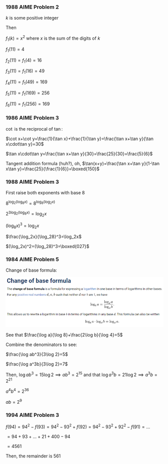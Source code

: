 ### 1988 AIME Problem 2

$k$ is some positive integer

Then

$f_1(k)=x^2$ where $x$ is the sum of the digits of $k$

$f_1(11)=4$

$f_2(11)=f_1(4)=16$

$f_3(11)=f_1(16)=49$

$f_4(11)=f_1(49)=169$

$f_5(11)=f_1(169)=256$

$f_6(11)=f_1(256)=169$

### 1986 AIME Problem 3

$\cot$ is the reciprocal of $\tan$:

$\cot x+\cot y=\frac{1}{\tan x}+\frac{1}{\tan y}=\frac{\tan x+\tan y}{\tan x\cdot\tan y}=30$

$\tan x\cdot\tan y=\frac{\tan x+\tan y}{30}=\frac{25}{30}=\frac{5}{6}$

Tangent addition formula (huh?), oh, $\tan(x+y)=\frac{\tan x+\tan y}{1-\tan x\tan y}=\frac{25}{\frac{1}{6}}=\boxed{150}$

### 1988 AIME Problem 3

First raise both exponents with base $8$

$8^{\log_2(\log_8x)}=8^{\log_8(\log_2x)}$

$2^{3\log_2(\log_8x)}=\log_2x$

$(\log_8x)^3=\log_2x$

$\frac{\log_2x}{\log_28}^3=\log_2x$

$(\log_2x)^2=(\log_28)^3=\boxed{027}$

### 1984 AIME Problem 5

Change of base formula:

![](2021-07-28-12-51-44.png)

See that $\frac{\log a}{\log 8}+\frac{2\log b}{\log 4}=5$

Combine the denominators to see:

$\frac{\log ab^3}{3\log 2}=5$

$\frac{\log a^3b}{3\log 2}=7$

Then, $\log ab^3=15\log 2\implies ab^3=2^{15}$ and that $\log a^3b=21\log 2\implies a^3b=2^21$

$a^4b^4=2^{36}$

$ab=2^9$

### 1994 AIME Problem 3

$f(94)=94^2-f(93)=94^2-93^2+f(92)=94^2-93^2+92^2-f(91)=...$

$=94+93+...+21+400-94$

$=4561$

Then, the remainder is $561$

